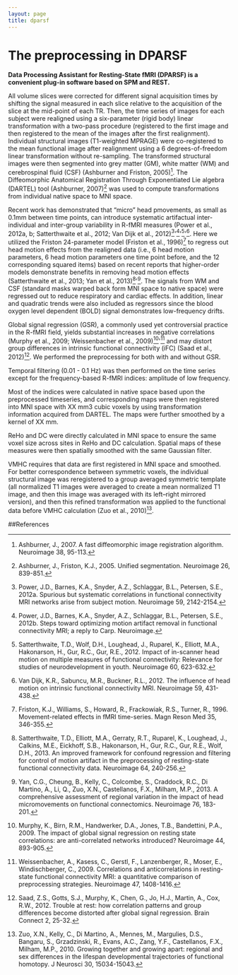 ```yaml
---
layout: page
title: dparsf
---
```


# The preprocessing in DPARSF

**Data Processing Assistant for Resting-State fMRI (DPARSF) is a convenient plug-in software based on SPM and REST.**

All volume slices were corrected for different signal acquisition times by shifting the signal measured in each slice relative to the acquisition of the slice at the mid-point of each TR. Then, the time series of images for each subject were realigned using a six-parameter (rigid body) linear transformation with a two-pass procedure (registered to the first image and then registered to the mean of the images after the first realignment). Individual structural images (T1-weighted MPRAGE) were co-registered to the mean functional image after realignment using a 6 degrees-of-freedom linear transformation without re-sampling. The transformed structural images were then segmented into grey matter (GM), white matter (WM) and cerebrospinal fluid (CSF) (Ashburner and Friston, 2005)[^1]. The Diffeomorphic Anatomical Registration Through Exponentiated Lie algebra (DARTEL) tool (Ashburner, 2007)[^2] was used to compute transformations from individual native space to MNI space.

Recent work has demonstrated that “micro” head pmovements, as small as 0.1mm between time points, can introduce systematic artifactual inter-individual and inter-group variability in R-fMRI measures (Power et al., 2012a, b; Satterthwaite et al., 2012; Van Dijk et al., 2012)[^5]'[^6]'[^9]'[^10]. Here we utilized the Friston 24-parameter model (Friston et al., 1996)[^3] to regress out head motion effects from the realigned data (i.e., 6 head motion parameters, 6 head motion parameters one time point before, and the 12 corresponding squared items) based on recent reports that higher-order models demonstrate benefits in removing head motion effects (Satterthwaite et al., 2013; Yan et al., 2013)[^8]'[^12]. The signals from WM and CSF (standard masks warped back form MNI space to native space) were regressed out to reduce respiratory and cardiac effects. In addition, linear and quadratic trends were also included as regressors since the blood oxygen level dependent (BOLD) signal demonstrates low-frequency drifts. 

Global signal regression (GSR), a commonly used yet controversial practice in the R-fMRI field, yields substantial increases in negative correlations (Murphy et al., 2009; Weissenbacher et al., 2009)[^4]'[^11] and may distort group differences in intrinsic functional connectivity (iFC) (Saad et al., 2012)[^7]. We performed the preprocessing for both with and without GSR.

Temporal filtering (0.01 - 0.1 Hz) was then performed on the time series except for the frequency-based R-fMRI indices: amplitude of low frequency.

Most of the indices were calculated in native space based upon the preprocessed timeseries, and corresponding maps were then registered into MNI space with XX mm3 cubic voxels by using transformation information acquired from DARTEL. The maps were further smoothed by a kernel of XX mm. 

ReHo and DC were directly calculated in MNI space to ensure the same voxel size across sites in ReHo and DC calculation. Spatial maps of these measures were then spatially smoothed with the same Gaussian filter.

VMHC requires that data are first registered in MNI space and smoothed. For better correspondence between symmetric voxels, the individual structural image was reregistered to a group averaged symmetric template (all normalized T1 images were averaged to create a mean normalized T1 image, and then this image was averaged with its left–right mirrored version), and then this refined transformation was applied to the functional data before VMHC calculation (Zuo et al., 2010)[^13]. 

##References

[^1]: Ashburner, J., 2007. A fast diffeomorphic image registration algorithm. Neuroimage 38, 95-113.
[^2]: Ashburner, J., Friston, K.J., 2005. Unified segmentation. Neuroimage 26, 839-851.
[^3]: Friston, K.J., Williams, S., Howard, R., Frackowiak, R.S., Turner, R., 1996. Movement-related effects in fMRI time-series. Magn Reson Med 35, 346-355.
[^4]: Murphy, K., Birn, R.M., Handwerker, D.A., Jones, T.B., Bandettini, P.A., 2009. The impact of global signal regression on resting state correlations: are anti-correlated networks introduced? Neuroimage 44, 893-905.
[^5]: Power, J.D., Barnes, K.A., Snyder, A.Z., Schlaggar, B.L., Petersen, S.E., 2012a. Spurious but systematic correlations in functional connectivity MRI networks arise from subject motion. Neuroimage 59, 2142-2154.
[^6]: Power, J.D., Barnes, K.A., Snyder, A.Z., Schlaggar, B.L., Petersen, S.E., 2012b. Steps toward optimizing motion artifact removal in functional connectivity MRI; a reply to Carp. Neuroimage.
[^7]: Saad, Z.S., Gotts, S.J., Murphy, K., Chen, G., Jo, H.J., Martin, A., Cox, R.W., 2012. Trouble at rest: how correlation patterns and group differences become distorted after global signal regression. Brain Connect 2, 25-32.
[^8]: Satterthwaite, T.D., Elliott, M.A., Gerraty, R.T., Ruparel, K., Loughead, J., Calkins, M.E., Eickhoff, S.B., Hakonarson, H., Gur, R.C., Gur, R.E., Wolf, D.H., 2013. An improved framework for confound regression and filtering for control of motion artifact in the preprocessing of resting-state functional connectivity data. Neuroimage 64, 240-256.
[^9]: Satterthwaite, T.D., Wolf, D.H., Loughead, J., Ruparel, K., Elliott, M.A., Hakonarson, H., Gur, R.C., Gur, R.E., 2012. Impact of in-scanner head motion on multiple measures of functional connectivity: Relevance for studies of neurodevelopment in youth. Neuroimage 60, 623-632.
[^10]: Van Dijk, K.R., Sabuncu, M.R., Buckner, R.L., 2012. The influence of head motion on intrinsic functional connectivity MRI. Neuroimage 59, 431-438.
[^11]: Weissenbacher, A., Kasess, C., Gerstl, F., Lanzenberger, R., Moser, E., Windischberger, C., 2009. Correlations and anticorrelations in resting-state functional connectivity MRI: a quantitative comparison of preprocessing strategies. Neuroimage 47, 1408-1416.
[^12]: Yan, C.G., Cheung, B., Kelly, C., Colcombe, S., Craddock, R.C., Di Martino, A., Li, Q., Zuo, X.N., Castellanos, F.X., Milham, M.P., 2013. A comprehensive assessment of regional variation in the impact of head micromovements on functional connectomics. Neuroimage 76, 183-201.
[^13]: Zuo, X.N., Kelly, C., Di Martino, A., Mennes, M., Margulies, D.S., Bangaru, S., Grzadzinski, R., Evans, A.C., Zang, Y.F., Castellanos, F.X., Milham, M.P., 2010. Growing together and growing apart: regional and sex differences in the lifespan developmental trajectories of functional homotopy. J Neurosci 30, 15034-15043.

